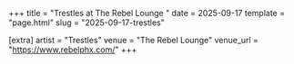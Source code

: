 +++
title = "Trestles at The Rebel Lounge "
date = 2025-09-17
template = "page.html"
slug = "2025-09-17-trestles"

[extra]
artist = "Trestles"
venue = "The Rebel Lounge"
venue_url = "https://www.rebelphx.com/"
+++
